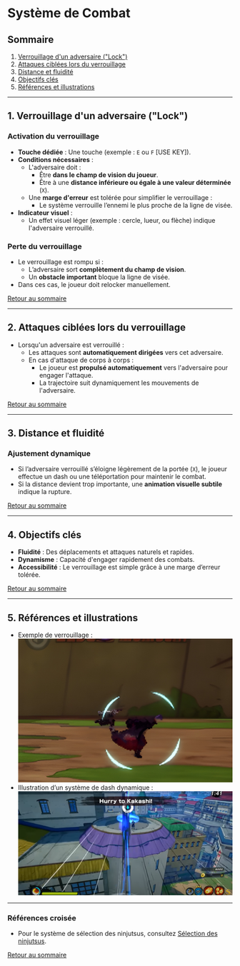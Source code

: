 # Système de Combat

## Sommaire
1. [Verrouillage d'un adversaire ("Lock")](#verrouillage-dun-adversaire-lock)
2. [Attaques ciblées lors du verrouillage](#attaques-ciblées-lors-du-verrouillage)
3. [Distance et fluidité](#distance-et-fluidité)
4. [Objectifs clés](#objectifs-clés)
5. [Références et illustrations](#références-et-illustrations)

---

## 1. Verrouillage d'un adversaire ("Lock")

### Activation du verrouillage
- **Touche dédiée** : Une touche (exemple : `E` ou `F` [USE KEY]).
- **Conditions nécessaires** :
  - L'adversaire doit :
    - Être **dans le champ de vision du joueur**.
    - Être à une **distance inférieure ou égale à une valeur déterminée** (`X`).
  - Une **marge d'erreur** est tolérée pour simplifier le verrouillage : 
    - Le système verrouille l’ennemi le plus proche de la ligne de visée.
- **Indicateur visuel** :
  - Un effet visuel léger (exemple : cercle, lueur, ou flèche) indique l'adversaire verrouillé.

### Perte du verrouillage
- Le verrouillage est rompu si :
  - L’adversaire sort **complètement du champ de vision**.
  - Un **obstacle important** bloque la ligne de visée.
- Dans ces cas, le joueur doit relocker manuellement.

[Retour au sommaire](#sommaire)

---

## 2. Attaques ciblées lors du verrouillage

- Lorsqu'un adversaire est verrouillé :
  - Les attaques sont **automatiquement dirigées** vers cet adversaire.
  - En cas d'attaque de corps à corps :
    - Le joueur est **propulsé automatiquement** vers l'adversaire pour engager l'attaque.
    - La trajectoire suit dynamiquement les mouvements de l'adversaire.

[Retour au sommaire](#sommaire)

---

## 3. Distance et fluidité

### Ajustement dynamique
- Si l’adversaire verrouillé s’éloigne légèrement de la portée (`X`), le joueur effectue un dash ou une téléportation pour maintenir le combat.
- Si la distance devient trop importante, une **animation visuelle subtile** indique la rupture.

[Retour au sommaire](#sommaire)

---

## 4. Objectifs clés

- **Fluidité** : Des déplacements et attaques naturels et rapides.
- **Dynamisme** : Capacité d'engager rapidement des combats.
- **Accessibilité** : Le verrouillage est simple grâce à une marge d’erreur tolérée.

[Retour au sommaire](#sommaire)

---

## 5. Références et illustrations

- Exemple de verrouillage :
![](../assets/lock.png)
- Illustration d’un système de dash dynamique :
![](../assets/dash.png)

---

### Références croisée

- Pour le système de sélection des ninjutsus, consultez [Sélection des ninjutsus](SELECTION.md).

[Retour au sommaire](#sommaire)